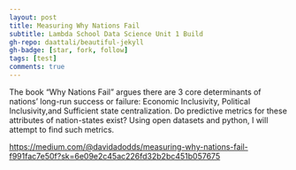 ```yaml
---
layout: post
title: Measuring Why Nations Fail
subtitle: Lambda School Data Science Unit 1 Build
gh-repo: daattali/beautiful-jekyll
gh-badge: [star, fork, follow]
tags: [test]
comments: true
---
```


The book “Why Nations Fail” argues there are 3 core determinants of nations’ long-run success or failure: Economic Inclusivity, Political Inclusivity,and Sufficient state centralization. Do predictive metrics for these attributes of nation-states exist? Using open datasets and python, I will attempt to find such metrics.


https://medium.com/@davidadodds/measuring-why-nations-fail-f991fac7e50f?sk=6e09e2c45ac226fd32b2bc451b057675

